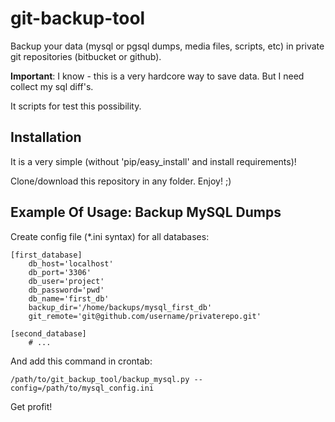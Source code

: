 git-backup-tool
===============

Backup your data (mysql or pgsql dumps, media files, scripts, etc) in private git repositories (bitbucket or github).

**Important**: I know - this is a very hardcore way to save data. But I need collect my sql diff's.

It scripts for test this possibility.


Installation
------------

It is a very simple (without 'pip/easy_install' and install requirements)!

Clone/download this repository in any folder. Enjoy! ;)


Example Of Usage: Backup MySQL Dumps
------------------------------------

Create config file (*.ini syntax) for all databases:

    [first_database]
        db_host='localhost'
        db_port='3306'
        db_user='project'
        db_password='pwd'
        db_name='first_db'
        backup_dir='/home/backups/mysql_first_db'
        git_remote='git@github.com/username/privaterepo.git'

    [second_database]
        # ...

And add this command in crontab:

    /path/to/git_backup_tool/backup_mysql.py --config=/path/to/mysql_config.ini

Get profit!
